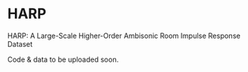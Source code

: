 # HARP
HARP: A Large-Scale Higher-Order Ambisonic Room Impulse Response Dataset

Code & data to be uploaded soon.

